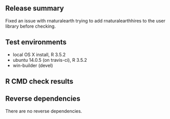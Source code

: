 ## Release summary

Fixed an issue with rnaturalearth trying to add rnaturalearthhires to the user library before checking.

## Test environments

* local OS X install, R 3.5.2
* ubuntu 14.0.5 (on travis-ci), R 3.5.2
* win-builder (devel)

## R CMD check results

## Reverse dependencies

There are no reverse dependencies.
